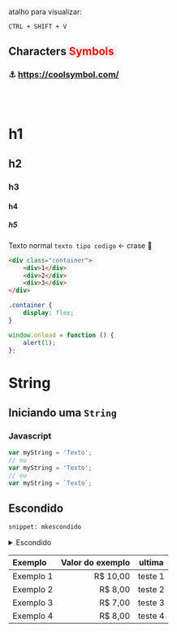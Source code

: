 atalho para visualizar:

```
CTRL + SHIFT + V
```

## Characters <font color=red>Symbols</font>

### ⚓️ https://coolsymbol.com/

<br />
<br />

# h1

## h2

### h3

#### h4

##### h5

Texto normal `texto tipo codigo` <- crase 🤠

```html
<div class="container">
	<div>1</div>
	<div>2</div>
	<div>3</div>
</div>
```

```css
.container {
	display: flex;
}
```

```js
window.onload = function () {
	alert(1);
};
```

# String

## Iniciando uma `String`

### Javascript

```js
var myString = 'Texto';
// ou
var myString = 'Texto';
// ou
var myString = `Texto`;
```

## Escondido

```html
snippet: mkescondido
```

<details>
<summary>Escondido</summary>

```html
<p>Usamos o "Escondido" para não deixarmos o nosso markdown tão cheio</p>
```

</details>

| Exemplo   | Valor do exemplo | ultima  |
| :-------- | ---------------: | :-----: |
| Exemplo 1 |         R$ 10,00 | teste 1 |
| Exemplo 2 |          R$ 8,00 | teste 2 |
| Exemplo 3 |          R$ 7,00 | teste 3 |
| Exemplo 4 |          R$ 8,00 | teste 4 |
